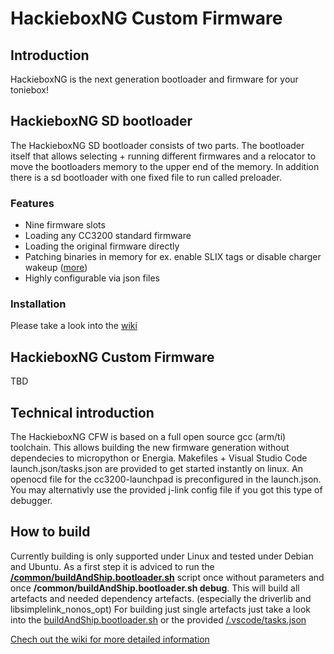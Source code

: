 # HackieboxNG Custom Firmware

## Introduction
HackieboxNG is the next generation bootloader and firmware for your toniebox!

## HackieboxNG SD bootloader
The HackieboxNG SD bootloader consists of two parts. The bootloader itself that allows selecting + running different firmwares and a relocator to move the bootloaders memory to the upper end of the memory. In addition there is a sd bootloader with one fixed file to run called preloader.

### Features
* Nine firmware slots
* Loading any CC3200 standard firmware
* Loading the original firmware directly
* Patching binaries in memory for ex. enable SLIX tags or disable charger wakeup ([more](https://github.com/toniebox-reverse-engineering/hackiebox_cfw_ng/wiki/OFWPatches))
* Highly configurable via json files

### Installation
Please take a look into the [wiki](https://github.com/toniebox-reverse-engineering/hackiebox_cfw_ng/wiki/Install)

## HackieboxNG Custom Firmware
TBD

## Technical introduction
The HackieboxNG CFW is based on a full open source gcc (arm/ti) toolchain. This allows building the new firmware generation without dependecies to micropython or Energia.
Makefiles + Visual Studio Code launch.json/tasks.json are provided to get started instantly on linux.
An openocd file for the cc3200-launchpad is preconfigured in the launch.json. You may alternativly use the provided j-link config file if you got this type of debugger.

## How to build
Currently building is only supported under Linux and tested under Debian and Ubuntu.
As a first step it is adviced to run the
[**/common/buildAndShip.bootloader.sh**](https://github.com/toniebox-reverse-engineering/hackiebox_cfw_ng/blob/master/common/buildAndShip.bootloader.sh) script once without parameters and once **/common/buildAndShip.bootloader.sh debug**. This will build all artefacts and needed dependency artefacts. (especially the driverlib and libsimplelink_nonos_opt)
For building just single artefacts just take a look into the [buildAndShip.bootloader.sh](https://github.com/toniebox-reverse-engineering/hackiebox_cfw_ng/blob/master/common/buildAndShip.bootloader.sh) or the provided [/.vscode/tasks.json](https://github.com/toniebox-reverse-engineering/hackiebox_cfw_ng/blob/master/.vscode/tasks.json)

[Chech out the wiki for more detailed information](https://github.com/toniebox-reverse-engineering/hackiebox_cfw_ng/wiki)